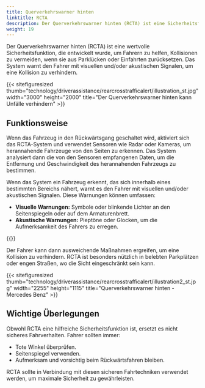 ```yaml
---
title: Querverkehrswarner hinten
linktitle: RCTA
description: Der Querverkehrswarner hinten (RCTA) ist eine Sicherheitsfunktion in modernen Autos, die Sensoren verwendet, um herannahende Fahrzeuge von der Seite zu erkennen, wenn man aus einer Parklücke oder Einfahrt zurücksetzt.
weight: 19
---
```

<!-- markdownlint-disable MD033 -->

Der Querverkehrswarner hinten (RCTA) ist eine wertvolle Sicherheitsfunktion, die entwickelt wurde, um Fahrern zu helfen, Kollisionen zu vermeiden, wenn sie aus Parklücken oder Einfahrten zurücksetzen. Das System warnt den Fahrer mit visuellen und/oder akustischen Signalen, um eine Kollision zu verhindern.

{{< sitefiguresized thumb="technology/driverassistance/rearcrosstrafficalert/illustration_st.jpg" width="3000" height="2000" title="Der Querverkehrswarner hinten kann Unfälle verhindern" >}}

## Funktionsweise

Wenn das Fahrzeug in den Rückwärtsgang geschaltet wird, aktiviert sich das RCTA-System und verwendet Sensoren wie Radar oder Kameras, um herannahende Fahrzeuge von den Seiten zu erkennen. Das System analysiert dann die von den Sensoren empfangenen Daten, um die Entfernung und Geschwindigkeit des herannahenden Fahrzeugs zu bestimmen.

Wenn das System ein Fahrzeug erkennt, das sich innerhalb eines bestimmten Bereichs nähert, warnt es den Fahrer mit visuellen und/oder akustischen Signalen. Diese Warnungen können umfassen:

- **Visuelle Warnungen:** Symbole oder blinkende Lichter an den Seitenspiegeln oder auf dem Armaturenbrett.
- **Akustische Warnungen:** Pieptöne oder Glocken, um die Aufmerksamkeit des Fahrers zu erregen.

{{<evkxdisplayaddarticle />}}

Der Fahrer kann dann ausweichende Maßnahmen ergreifen, um eine Kollision zu verhindern. RCTA ist besonders nützlich in belebten Parkplätzen oder engen Straßen, wo die Sicht eingeschränkt sein kann.

{{< sitefiguresized thumb="technology/driverassistance/rearcrosstrafficalert/illustration2_st.jpg" width="2255" height="1115" title="Querverkehrswarner hinten - Mercedes Benz" >}}

## Wichtige Überlegungen

Obwohl RCTA eine hilfreiche Sicherheitsfunktion ist, ersetzt es nicht sicheres Fahrverhalten. Fahrer sollten immer:

- Tote Winkel überprüfen.
- Seitenspiegel verwenden.
- Aufmerksam und vorsichtig beim Rückwärtsfahren bleiben.

RCTA sollte in Verbindung mit diesen sicheren Fahrtechniken verwendet werden, um maximale Sicherheit zu gewährleisten.
